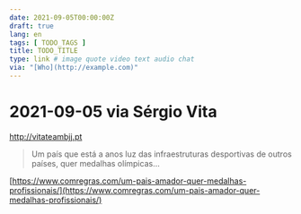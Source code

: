```yaml
---
date: 2021-09-05T00:00:00Z
draft: true
lang: en
tags: [ TODO_TAGS ]
title: TODO_TITLE
type: link # image quote video text audio chat
via: "[Who](http://example.com)"
---
```



# 2021-09-05 via Sérgio Vita
http://vitateambjj.pt


> Um país que está a anos luz das infraestruturas desportivas de outros países, quer medalhas olímpicas…

[https://www.comregras.com/um-pais-amador-quer-medalhas-profissionais/](https://www.comregras.com/um-pais-amador-quer-medalhas-profissionais/)

